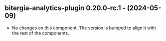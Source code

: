   ## bitergia-analytics-plugin 0.20.0-rc.1 - (2024-05-09)
  
  * No changes on this component. The version is bumped to align it
    with the rest of the components.
